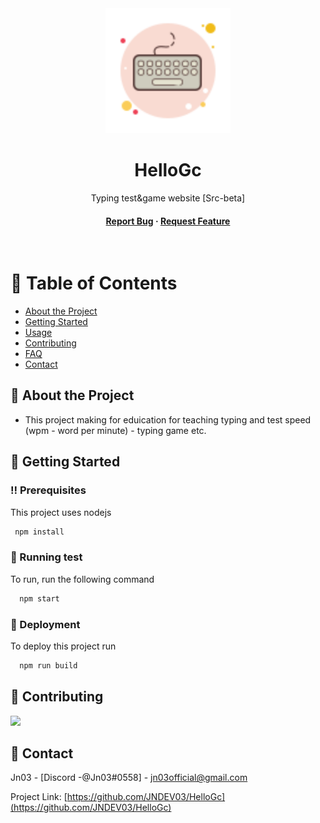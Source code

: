 <div align="center">

  <img src="public/logo.png" alt="logo" width="200" height="auto" />
  <h1>HelloGc</h1>
  
  <p>
    Typing test&game website [Src-beta]
  </p>
   
<h4>
    <a href="https://github.com/JNDEV03/HelloGc/issues/">Report Bug</a>
  <span> · </span>
    <a href="https://github.com/JNDEV03/HelloGc/issues/">Request Feature</a>
  </h4>
</div>

<br />

<!-- Table of Contents -->
# :notebook_with_decorative_cover: Table of Contents

- [About the Project](#star2-about-the-project)
- [Getting Started](#toolbox-getting-started)
- [Usage](#eyes-usage)
- [Contributing](#wave-contributing)
- [FAQ](#grey_question-faq)
- [Contact](#handshake-contact)
  

<!-- About the Project -->
## :star2: About the Project
- This project making for eduication for teaching typing and test speed (wpm - word per minute) - typing game etc.

<!-- Getting Started -->
## 	:toolbox: Getting Started

<!-- Prerequisites -->
### :bangbang: Prerequisites

This project uses nodejs

```bash
 npm install
```
   
<!-- Running Tests -->
### :test_tube: Running test

To run, run the following command

```bash
  npm start
```

<!-- Deployment -->
### :triangular_flag_on_post: Deployment

To deploy this project run

```bash
  npm run build
```
<!-- Contributing -->
## :wave: Contributing

<a href="https://github.com/JNDEV03/HelloGc/graphs/contributors">
  <img src="https://avatars.githubusercontent.com/u/112270477?v=4" />
</a>


<!-- Contact -->
## :handshake: Contact

Jn03 - [Discord -@Jn03#0558] - jn03official@gmail.com

Project Link: [https://github.com/JNDEV03/HelloGc](https://github.com/JNDEV03/HelloGc)

